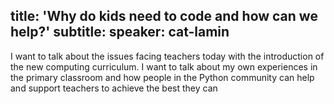 title: 'Why do kids need to code and how can we help?'
subtitle:
speaker: cat-lamin
---
I want to talk about the issues facing teachers today with the introduction of the new computing curriculum. I want to talk about my own experiences in the primary classroom and how people in the Python community can help and support teachers to achieve the best they can